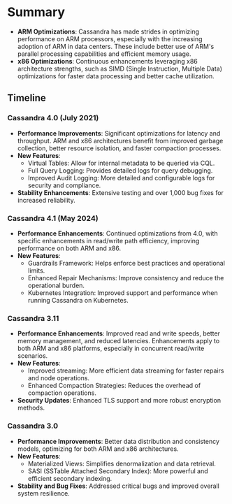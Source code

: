 # Summary
- **ARM Optimizations**: Cassandra has made strides in optimizing performance on ARM processors, especially with the increasing adoption of ARM in data centers. These include better use of ARM's parallel processing capabilities and efficient memory usage.
- **x86 Optimizations**: Continuous enhancements leveraging x86 architecture strengths, such as SIMD (Single Instruction, Multiple Data) optimizations for faster data processing and better cache utilization.

## Timeline

### Cassandra 4.0 (July 2021)
- **Performance Improvements**: Significant optimizations for latency and throughput. ARM and x86 architectures benefit from improved garbage collection, better resource isolation, and faster compaction processes.
- **New Features**: 
  - Virtual Tables: Allow for internal metadata to be queried via CQL.
  - Full Query Logging: Provides detailed logs for query debugging.
  - Improved Audit Logging: More detailed and configurable logs for security and compliance.
- **Stability Enhancements**: Extensive testing and over 1,000 bug fixes for increased reliability.

### Cassandra 4.1 (May 2024)
- **Performance Enhancements**: Continued optimizations from 4.0, with specific enhancements in read/write path efficiency, improving performance on both ARM and x86.
- **New Features**:
  - Guardrails Framework: Helps enforce best practices and operational limits.
  - Enhanced Repair Mechanisms: Improve consistency and reduce the operational burden.
  - Kubernetes Integration: Improved support and performance when running Cassandra on Kubernetes.

### Cassandra 3.11
- **Performance Enhancements**: Improved read and write speeds, better memory management, and reduced latencies. Enhancements apply to both ARM and x86 platforms, especially in concurrent read/write scenarios.
- **New Features**:
  - Improved streaming: More efficient data streaming for faster repairs and node operations.
  - Enhanced Compaction Strategies: Reduces the overhead of compaction operations.
- **Security Updates**: Enhanced TLS support and more robust encryption methods.

### Cassandra 3.0
- **Performance Improvements**: Better data distribution and consistency models, optimizing for both ARM and x86 architectures.
- **New Features**:
  - Materialized Views: Simplifies denormalization and data retrieval.
  - SASI (SSTable Attached Secondary Index): More powerful and efficient secondary indexing.
- **Stability and Bug Fixes**: Addressed critical bugs and improved overall system resilience.
